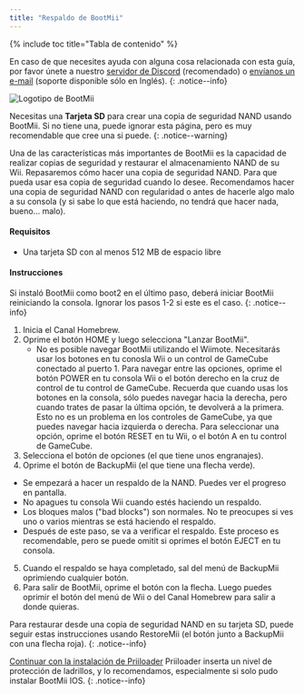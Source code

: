 ```yaml
---
title: "Respaldo de BootMii"
---
```


{% include toc title="Tabla de contenido" %}

En caso de que necesites ayuda con alguna cosa relacionada con esta guía, por favor únete a nuestro [servidor de Discord](https://discord.gg/b4Y7jfD) (recomendado) o [envíanos un e-mail](mailto:support@riiconnect24.net) (soporte disponible sólo en Inglés).
{: .notice--info}

![Logotipo de BootMii](/images/bootmii.png)

Necesitas una **Tarjeta SD** para crear una copia de seguridad NAND usando BootMii. Si no tiene una, puede ignorar esta página, pero es muy recomendable que cree una si puede.
{: .notice--warning}

Una de las características más importantes de BootMii es la capacidad de realizar copias de seguridad y restaurar el almacenamiento NAND de su Wii. Repasaremos cómo hacer una copia de seguridad NAND. Para que pueda usar esa copia de seguridad cuando lo desee. Recomendamos hacer una copia de seguridad NAND con regularidad o antes de hacerle algo malo a su consola (y si sabe lo que está haciendo, no tendrá que hacer nada, bueno... malo).

#### Requisitos
* Una tarjeta SD con al menos 512 MB de espacio libre

#### Instrucciones
Si instaló BootMii como boot2 en el último paso, deberá iniciar BootMii reiniciando la consola. Ignorar los pasos 1-2 si este es el caso.
{: .notice--info}
1. Inicia el Canal Homebrew.
2. Oprime el botón HOME y luego selecciona "Lanzar BootMii".
   - No es posible navegar BootMii utilizando el Wiimote. Necesitarás usar los botones en tu conosla Wii o un control de GameCube conectado al puerto 1. Para navegar entre las opciones, oprime el botón POWER en tu consola Wii o el botón derecho en la cruz de control de tu control de GameCube. Recuerda que cuando usas los botones en la consola, sólo puedes navegar hacia la derecha, pero cuando trates de pasar la última opción, te devolverá a la primera. Esto no es un problema en los controles de GameCube, ya que puedes navegar hacia izquierda o derecha. Para seleccionar una opción, oprime el botón RESET en tu Wii, o el botón A en tu control de GameCube.
3. Selecciona el botón de opciones (el que tiene unos engranajes).
4. Oprime el botón de BackupMii (el que tiene una flecha verde).
- Se empezará a hacer un respaldo de la NAND. Puedes ver el progreso en pantalla.
- No apagues tu consola Wii cuando estés haciendo un respaldo.
- Los bloques malos ("bad blocks") son normales. No te preocupes si ves uno o varios mientras se está haciendo el respaldo.
- Después de este paso, se va a verificar el respaldo. Este proceso es recomendable, pero se puede omitit si oprimes el botón EJECT en tu consola.
5. Cuando el respaldo se haya completado, sal del menú de BackupMii oprimiendo cualquier botón.
6. Para salir de BootMii, oprime el botón con la flecha. Luego puedes oprimir el botón del menú de Wii o del Canal Homebrew para salir a donde quieras.

Para restaurar desde una copia de seguridad NAND en su tarjeta SD, puede seguir estas instrucciones usando RestoreMii (el botón junto a BackupMii con una flecha roja).
{: .notice--info}

[Continuar con la instalación de Priiloader](priiloader) Priiloader inserta un nivel de protección de ladrillos, y lo recomendamos, especialmente si solo pudo instalar BootMii IOS.
{: .notice--info}
